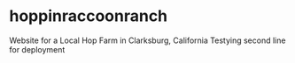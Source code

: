 # hoppinraccoonranch
Website for a Local Hop Farm in Clarksburg, California
Testying second line for deployment
